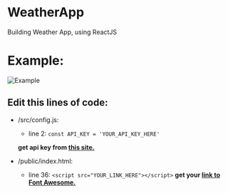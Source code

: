 # WeatherApp
Building Weather App, using ReactJS

# Example:
![Example](https://github.com/therealpanda98/WeatherApp-ReactJS/blob/master/Screenshots/main.gif)

## Edit this lines of code:

- /src/config.js:
  - line 2: ```const API_KEY = 'YOUR_API_KEY_HERE'```
  
  **get api key from [this site.](https://www.weatherbit.io)**

- /public/index.html:
  - line 36: ```<script src="YOUR_LINK_HERE"></script>```
  **get your [link to Font Awesome.](https://fontawesome.com)**
